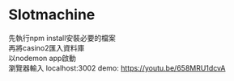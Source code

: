 # Slotmachine
先執行npm install安裝必要的檔案  
再將casino2匯入資料庫  
以nodemon app啟動  
瀏覽器輸入 localhost:3002
demo: https://youtu.be/658MRU1dcvA

